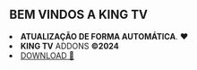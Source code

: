 ## BEM VINDOS A KING TV
                                                      
<li><strong>ATUALIZAÇÃO DE FORMA AUTOMÁTICA</strong>. ❤️</li>
<li><b>KING TV</b> ADDONS <strong>©2024</strong></li>
<li> <a href="plugin.video.kingtv.zip">DOWNLOAD 📂</a></li>                                                                                 
